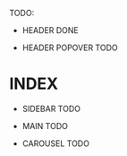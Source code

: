 TODO: 

- HEADER
DONE

- HEADER POPOVER
TODO

# INDEX

- SIDEBAR
TODO

- MAIN
TODO

- CAROUSEL
TODO
